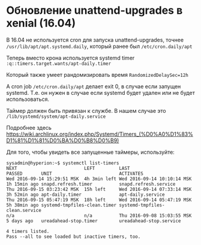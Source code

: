 # Обновление unattend-upgrades в xenial (16.04)

В 16.04 не используется cron для запуска unattend-upgrades, точнее `/usr/lib/apt/apt.systemd.daily`, который ранее был `/etc/cron.daily/apt`

Теперь вместо крона используется systemd timer `:q::timers.target.wants/apt-daily.timer`

Который также умеет рандомизировать время `RandomizedDelaySec=12h`

А cron job `/etc/cron.daily/apt` делает exit 0, в случае если запущен systemd. Т.е. он нужен в случае если systemd будет удален или не будет использоваться.

Таймер должен быть привязан к службе. В нашем случае это `/lib/systemd/system/apt-daily.service`

Подробнее здесь https://wiki.archlinux.org/index.php/Systemd/Timers_(%D0%A0%D1%83%D1%81%D1%81%D0%BA%D0%B8%D0%B9)

Для того, чтобы увидеть все запущенные таймеры, используйте:

```
sysadmin@hyperion:~$ systemctl list-timers
NEXT                         LEFT         LAST                         PASSED       UNIT                         ACTIVATES
Wed 2016-09-14 15:29:51 MSK  4h 3min left Wed 2016-09-14 10:10:14 MSK  1h 15min ago snapd.refresh.timer          snapd.refresh.service
Thu 2016-09-15 03:23:42 MSK  15h left     Wed 2016-09-14 07:33:14 MSK  3h 52min ago apt-daily.timer              apt-daily.service
Thu 2016-09-15 05:47:19 MSK  18h left     Wed 2016-09-14 05:47:19 MSK  5h 38min ago systemd-tmpfiles-clean.timer systemd-tmpfiles-clean.service
n/a                          n/a          Thu 2016-09-08 15:03:55 MSK  5 days ago   ureadahead-stop.timer        ureadahead-stop.service

4 timers listed.
Pass --all to see loaded but inactive timers, too.

```
